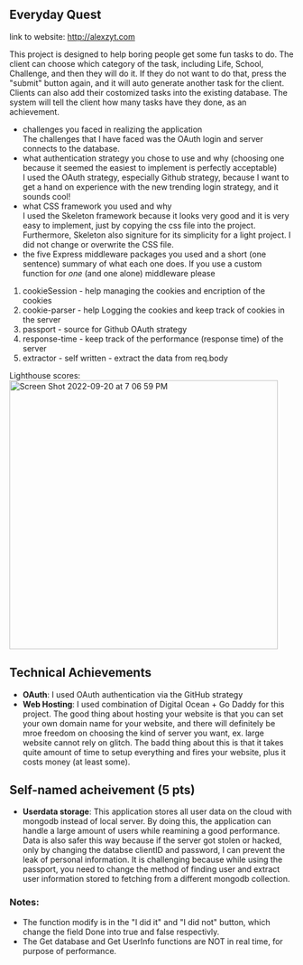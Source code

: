 ## Everyday Quest

link to website: http://alexzyt.com

This project is designed to help boring people get some fun tasks to do. The client can choose which category of the task, including Life, School, Challenge, and then they will do it. If they do not want to do that, press the "submit" button again, and it will auto generate another task for the client. Clients can also add their costomized tasks into the existing database. The system will tell the client how many tasks have they done, as an achievement.

- challenges you faced in realizing the application <br />
The challenges that I have faced was the OAuth login and server connects to the database.
- what authentication strategy you chose to use and why (choosing one because it seemed the easiest to implement is perfectly acceptable) <br />
I used the OAuth strategy, especially Github strategy, because I want to get a hand on experience with the new trending login strategy, and it sounds cool!
- what CSS framework you used and why <br />
I used the Skeleton framework because it looks very good and it is very easy to implement, just by copying the css file into the project. Furthermore, Skeleton also signiture for its simplicity for a light project. I did not change or overwrite the CSS file.
- the five Express middleware packages you used and a short (one sentence) summary of what each one does. If you use a custom function for *one* (and one alone) middleware please <br />
1. cookieSession - help managing the cookies and encription of the cookies
2. cookie-parser - help Logging the cookies and keep track of cookies in the server
3. passport - source for Github OAuth strategy
4. response-time - keep track of the performance (response time) of the server
5. extractor - self written - extract the data from req.body

Lighthouse scores: <br />
<img width="476" alt="Screen Shot 2022-09-20 at 7 06 59 PM" src="https://user-images.githubusercontent.com/78372456/191380240-a7c214c1-729e-4063-afbb-14e76185630b.png">

## Technical Achievements
- **OAuth**: I used OAuth authentication via the GitHub strategy
- **Web Hosting**: I used combination of Digital Ocean + Go Daddy for this project. The good thing about hosting your website is that you can set your own domain name for your website, and there will definitely be mroe freedom on choosing the kind of server you want, ex. large website cannot rely on glitch. The badd thing about this is that it takes quite amount of time to setup everything and fires your website, plus it costs money (at least some).

## Self-named acheivement (5 pts)
- **Userdata storage**: This application stores all user data on the cloud with mongodb instead of local server. By doing this, the application can handle a large amount of users while reamining a good performance. Data is also safer this way because if the server got stolen or hacked, only by changing the databse clientID and password, I can prevent the leak of personal information. It is challenging because while using the passport, you need to change the method of finding user and extract user information stored to fetching from a different mongodb collection.

### Notes:
- The function modify is in the "I did it" and "I did not" button, which change the field Done into true and false respectivly.
- The Get database and Get UserInfo functions are NOT in real time, for purpose of performance.